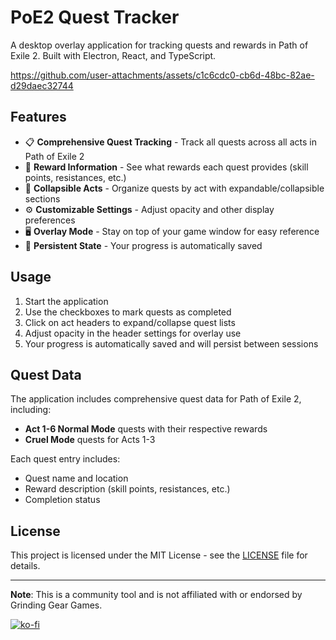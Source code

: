 # PoE2 Quest Tracker

A desktop overlay application for tracking quests and rewards in Path of Exile 2. Built with Electron, React, and TypeScript.

https://github.com/user-attachments/assets/c1c6cdc0-cb6d-48bc-82ae-d29daec32744

## Features

- 📋 **Comprehensive Quest Tracking** - Track all quests across all acts in Path of Exile 2
- 🎯 **Reward Information** - See what rewards each quest provides (skill points, resistances, etc.)
- 📁 **Collapsible Acts** - Organize quests by act with expandable/collapsible sections
- ⚙️ **Customizable Settings** - Adjust opacity and other display preferences
- 🖥️ **Overlay Mode** - Stay on top of your game window for easy reference
- 💾 **Persistent State** - Your progress is automatically saved

## Usage

1. Start the application
2. Use the checkboxes to mark quests as completed
3. Click on act headers to expand/collapse quest lists
4. Adjust opacity in the header settings for overlay use
5. Your progress is automatically saved and will persist between sessions

## Quest Data

The application includes comprehensive quest data for Path of Exile 2, including:

- **Act 1-6 Normal Mode** quests with their respective rewards
- **Cruel Mode** quests for Acts 1-3

Each quest entry includes:
- Quest name and location
- Reward description (skill points, resistances, etc.)
- Completion status


## License

This project is licensed under the MIT License - see the [LICENSE](LICENSE) file for details.

---

**Note**: This is a community tool and is not affiliated with or endorsed by Grinding Gear Games.

[![ko-fi](https://ko-fi.com/img/githubbutton_sm.svg)](https://ko-fi.com/ohitsjudd)
